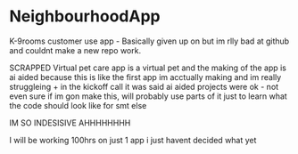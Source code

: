# NeighbourhoodApp

K-9rooms customer use app - Basically given up on but im rlly bad at github and couldnt make a new repo work.

SCRAPPED
Virtual pet care app is a virtual pet and the making of the app is ai aided because this is like the first app im acctually making and im really struggleing + in the kickoff call it was said ai aided projects were ok - not even sure if im gon make this, will probably use parts of it just to learn what the code should look like for smt else 

IM SO INDESISIVE AHHHHHHHH

I will be working 100hrs on just 1 app i just havent decided what yet
